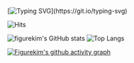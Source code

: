 [![Typing SVG](https://readme-typing-svg.demolab.com?font=Alkatra&weight=500&size=60&duration=3000&pause=3&color=003AEEB8&center=true&multiline=true&width=1000&height=200&lines=Hi+there!+I'm+Jongwan.;Nice+to+meet+you!)](https://git.io/typing-svg)

![Hits](https://hits.seeyoufarm.com/api/count/incr/badge.svg?url=https%3A%2F%2Fgithub.com%2Ffigure317&count_bg=%233DC87E&title_bg=%23555555&icon=&icon_color=%23E7E7E7&title=hits&edge_flat=false)

![figurekim's GitHub stats](https://github-readme-stats.vercel.app/api?username=figurekim317&show_icons=true&theme=tokyonight) 
![Top Langs](https://github-readme-stats.vercel.app/api/top-langs/?username=figurekim317&layout=compact&theme=tokyonight)

[![Figurekim's github activity graph](https://github-readme-activity-graph.cyclic.app/graph?username=figurekim317&theme=tyokonight)](https://github.com/figurekim317/github-readme-activity-graph)

<!--
**figurekim317/figurekim317** is a ✨ _special_ ✨ repository because its `README.md` (this file) appears on your GitHub profile.

Here are some ideas to get you started:

- 🔭 I’m currently working on ...
- 🌱 I’m currently learning ...
- 👯 I’m looking to collaborate on ...
- 🤔 I’m looking for help with ...
- 💬 Ask me about ...
- 📫 How to reach me: ...
- 😄 Pronouns: ...
- ⚡ Fun fact: ...
-->
